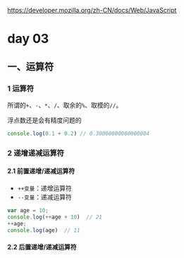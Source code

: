 https://developer.mozilla.org/zh-CN/docs/Web/JavaScript

# day 03

## 一、运算符

### 1 运算符

所谓的```+```、```-```、```*```、```/```、取余的```%```、取模的```//```。

浮点数还是会有精度问题的

```javascript
console.log(0.1 + 0.2) // 0.30000000000000004
```

### 2 递增递减运算符

#### 2.1 前置递增/递减运算符

- ```++变量```：递增运算符
- ```--变量```：递减运算符

```javascript
var age = 10;
console.log(++age + 10)  // 21
++age;
console.log(age)  // 11
```

#### 2.2 后置递增/递减运算符

